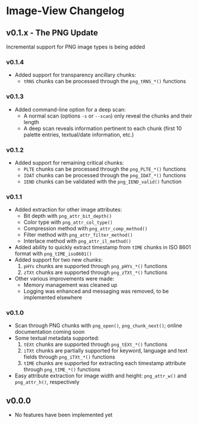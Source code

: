 # Image-View Changelog

## v0.1.x - **The PNG Update**

Incremental support for PNG image types is being added

### v0.1.4

* Added support for transparency ancillary chunks:
  * `tRNS` chunks can be processed through the `png_tRNS_*()` functions

### v0.1.3

* Added command-line option for a deep scan:
  * A normal scan (options `-s` or `--scan`) only reveal the chunks and their length
  * A deep scan reveals information pertinent to each chunk (first 10 palette entries, textual/date information, etc.)

### v0.1.2

* Added support for remaining critical chunks:
  * `PLTE` chunks can be processed through the `png_PLTE_*()` functions
  * `IDAT` chunks can be processed through the `png_IDAT_*()` functions
  * `IEND` chunks can be validated with the `png_IEND_valid()` function

### v0.1.1

* Added extraction for other image attributes:
  * Bit depth with `png_attr_bit_depth()`
  * Color type with `png_attr_col_type()`
  * Compression method with `png_attr_comp_method()`
  * Filter method with `png_attr_filter_method()`
  * Interlace method with `png_attr_il_method()`
* Added ability to quickly extract timestamp from `tIME` chunks in ISO 8601 format with `png_tIME_iso8601()`
* Added support for two new chunks:
  1. `pHYs` chunks are supported through `png_pHYs_*()` functions
  2. `zTXt` chunks are supported through `png_zTXt_*()` functions
* Other various improvements were made:
  * Memory management was cleaned up
  * Logging was enhanced and messaging was removed, to be implemented elsewhere

### v0.1.0

* Scan through PNG chunks with `png_open()`, `png_chunk_next()`; online documentation coming soon
* Some textual metadata supported:
  1. `tEXt` chunks are supported through `png_tEXt_*()` functions
  2. `iTXt` chunks are partially supported for keyword, language and text fields through `png_iTXt_*()` functions
  3. `tIME` chunks are supported for extracting each timestamp attribute through `png_tIME_*()` functions
* Easy attribute extraction for image width and height: `png_attr_w()` and `png_attr_h()`, respectively

## v0.0.0

* No features have been implemented yet
